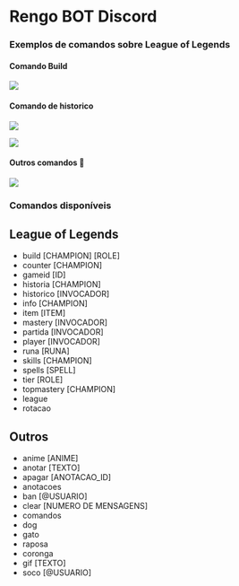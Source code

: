 # Rengo BOT Discord


### Exemplos de comandos sobre League of Legends


#### Comando Build

![](https://media4.giphy.com/media/0hvcXS0r00Hr9rDwFe/giphy.gif)


#### Comando de historico

![](https://media3.giphy.com/media/ViKPg14WIRzQB4yuHl/giphy.gif)

![](https://media1.giphy.com/media/EkzkKVzZdq1BkH8EXC/giphy.gif)


#### Outros comandos 🦁

![](https://media1.giphy.com/media/fhFxDCMQBR9CdzMk3f/giphy.gif)

### Comandos disponíveis

## League of Legends

- build [CHAMPION] [ROLE]
- counter [CHAMPION]
- gameid [ID]
- historia [CHAMPION]
- historico [INVOCADOR]
- info [CHAMPION]
- item [ITEM]
- mastery [INVOCADOR]
- partida [INVOCADOR]
- player [INVOCADOR]
- runa [RUNA]
- skills [CHAMPION]
- spells [SPELL]
- tier [ROLE]
- topmastery [CHAMPION]
- league
- rotacao

## Outros

- anime [ANIME]
- anotar [TEXTO]
- apagar [ANOTACAO_ID]
- anotacoes
- ban [@USUARIO]
- clear [NUMERO DE MENSAGENS]
- comandos
- dog
- gato
- raposa
- coronga
- gif [TEXTO]
- soco [@USUARIO]
